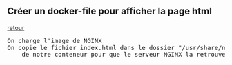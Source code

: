 ## Créer un docker-file pour afficher la page html

[retour](../exercices.md)

<pre>
On charge l'image de NGINX
On copie le fichier index.html dans le dossier "/usr/share/nginx/html/index.html" 
	de notre conteneur pour que le serveur NGINX la retrouve et puisse la charger
</pre>